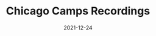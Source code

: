 ---
title: 'Chicago Camps Recordings'
link: https://vimeo.com/user47291241
description: Low-cost, high-value events serving the technology community.
tags: [film, product development]
date: 2021-12-24
---